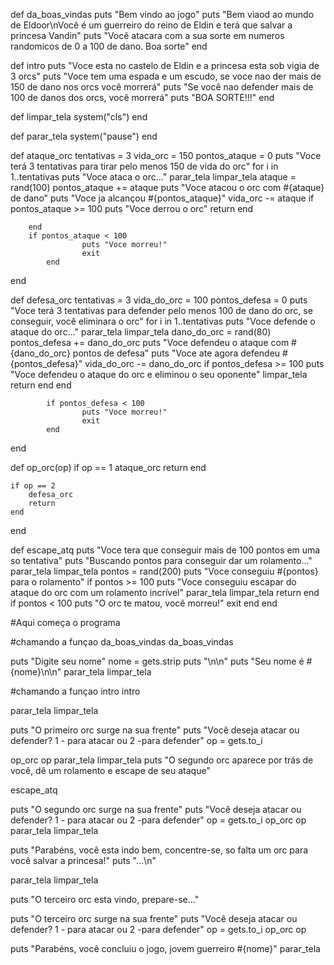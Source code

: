 def da_boas_vindas
	puts "Bem vindo ao jogo"
	puts "Bem viaod ao mundo de Eldoor\nVocê é um guerreiro do reino de Eldin e terá que salvar a princesa Vandin"
	puts "Você atacara com a sua sorte em numeros randomicos de 0 a 100 de dano. Boa sorte"
end	

def intro 
	puts "Voce esta no castelo de Eldin e a princesa esta sob vigia de 3 orcs"
	puts "Voce tem uma espada e um escudo, se voce nao der mais de 150 de dano nos orcs você morrerá"
	puts "Se você nao defender mais de 100 de danos dos orcs, você morrerá"
	puts "BOA SORTE!!!"
end	

def limpar_tela
	system("cls")
end	

def parar_tela
	system("pause")
end	

def ataque_orc
	tentativas = 3
	vida_orc = 150
	pontos_ataque = 0
	puts "Voce terá 3 tentativas para tirar pelo menos 150 de vida do orc"
		for i in 1..tentativas
			puts "Voce ataca o orc..."
			parar_tela
			limpar_tela
			ataque = rand(100)
			pontos_ataque += ataque
			puts "Voce atacou o orc com #{ataque} de dano"
			puts "Voce ja alcançou #{pontos_ataque}"
			vida_orc -= ataque
			if pontos_ataque >= 100 
				puts "Voce derrou o orc"
				return
			end	
			
		end
		if pontos_ataque < 100
					puts "Voce morreu!"
					exit
			end	
end


def defesa_orc
	tentativas = 3
	vida_do_orc = 100
	pontos_defesa = 0
	puts "Voce terá 3 tentativas para defender pelo menos 100 de dano do orc, se conseguir, você eliminara o orc"
		for i in 1..tentativas
			puts "Voce defende o ataque do orc..."
			parar_tela
			limpar_tela
			dano_do_orc = rand(80)
			pontos_defesa += dano_do_orc
			puts "Voce defendeu o ataque com #{dano_do_orc} pontos de defesa"
			puts "Voce ate agora defendeu #{pontos_defesa}"
			vida_do_orc -= dano_do_orc
			if pontos_defesa >= 100
				puts "Voce defendeu o ataque do orc e eliminou o seu oponente"
				limpar_tela
				return
			end
		end	

			if pontos_defesa < 100
					puts "Voce morreu!"
					exit
			end	
end	

def op_orc(op)
	if op == 1 
		ataque_orc
		return
	end	

	if op == 2
		defesa_orc
		return
	end	

end

def escape_atq
	puts "Voce tera que conseguir mais de 100 pontos em uma so tentativa"
	puts "Buscando pontos para conseguir dar um rolamento..."
	parar_tela
	limpar_tela
	pontos = rand(200)
	puts "Voce conseguiu #{pontos} para o rolamento"
	if pontos >= 100
		puts "Voce conseguiu escapar do ataque do orc com um rolamento incrível"
		parar_tela
		limpar_tela
		return
	end
	if pontos < 100
		puts "O orc te matou, você morreu!"
		exit
	end	
end	

#Aqui começa o programa



#chamando a funçao da_boas_vindas
da_boas_vindas

puts "Digite seu nome"
nome = gets.strip
puts "\n\n"
puts "Seu nome é #{nome}\n\n"
parar_tela
limpar_tela


#chamando a funçao intro
intro

parar_tela
limpar_tela

puts "O primeiro orc surge na sua frente"
puts "Você deseja atacar ou defender? 1 - para atacar ou 2 -para defender"
op = gets.to_i


op_orc op
parar_tela
limpar_tela
puts "O segundo orc aparece por trás de você, dê um rolamento e escape de seu ataque"

escape_atq

puts "O segundo orc surge na sua frente"
puts "Você deseja atacar ou defender? 1 - para atacar ou 2 -para defender"
op = gets.to_i
op_orc op
parar_tela
limpar_tela

puts "Parabéns, você esta indo bem, concentre-se, so falta um orc para você salvar a princesa!"
puts "...\n"

parar_tela
limpar_tela

puts "O terceiro orc esta vindo, prepare-se..."

puts "O terceiro orc surge na sua frente"
puts "Você deseja atacar ou defender? 1 - para atacar ou 2 -para defender"
op = gets.to_i
op_orc op

puts "Parabéns, você concluiu o jogo, jovem guerreiro #{nome}"
parar_tela



